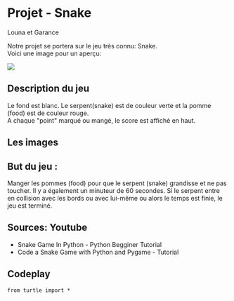 # Projet - Snake 

Louna et Garance

Notre projet se portera sur le jeu très connu: Snake.  
Voici une image pour un aperçu: 
 
![](snake.png)

## Description du jeu 
Le fond est blanc. Le serpent(snake) est de couleur verte et la pomme (food) est de couleur rouge.  
A chaque "point" marqué ou mangé, le score est affiché en haut. 


## Les images 


## But du jeu : 
Manger les pommes (food) pour que le serpent (snake) grandisse et ne pas toucher. Il y a également un minuteur de 60 secondes. Si le serpent entre en collision avec les bords ou avec lui-même ou alors le temps est finie, le jeu est terminé.  



## Sources: Youtube 

* Snake Game In Python - Python Begginer Tutorial  [](https://youtu.be/M_npdRYD4K0) 
* Code a Snake Game with Python and Pygame - Tutorial   [](https://youtu.be/8dfePlONtls)


## Codeplay

```{codeplay}
from turtle import *

```

